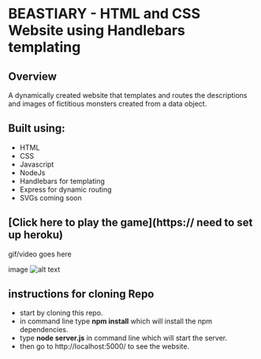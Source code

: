 # BEASTIARY - HTML and CSS Website using Handlebars templating

## Overview ##
A dynamically created website that templates and routes the descriptions and images of fictitious monsters created from a  data object. 
## Built using: ##

- HTML
- CSS
- Javascript
- NodeJs
- Handlebars for templating
- Express for dynamic routing
- SVGs coming soon

## [Click here to play the game](https:// need to set up heroku) 

gif/video goes here

image ![alt text](image.jpg)

## instructions for cloning Repo
- start by cloning this repo.
- in command line type **npm install** which will install the npm dependencies.
- type **node server.js** in command line which will start the server. 
- then go to http://localhost:5000/ to see the website.

